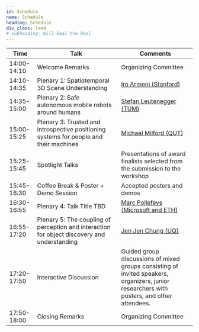 ```yaml
---
id: Schedule
name: Schedule
heading: Schedule
div_class: lead
# subheading: Will Seal the Deal.
---
```


<table>
  <thead>
    <tr>
      <th style="width: 15%;">Time</th>
      <th style="width: 45%;">Talk</th>
      <th style="width: 40%;">Comments</th>
    </tr>
  </thead>
  <tbody>
    <tr><td>14:00-14:10</td><td>Welcome Remarks</td><td>Organizing Committee</td></tr>
    <tr><td>14:10-14:35</td><td>Plenary 1: Spatiotemporal 3D Scene Understanding</td><td><a href="https://ir0.github.io/">Iro Armeni (Stanford)</a></td></tr>
    <tr><td>14:35-15:00</td><td>Plenary 2: Safe autonomous mobile robots around humans</td><td><a href="https://www.professoren.tum.de/en/leutenegger-stefan">Stefan Leutenegger (TUM)</a></td></tr>
    <tr><td>15:00-15:25</td><td>Plenary 3: Trusted and introspective positioning systems for people and their machines</td><td><a href="https://www.qut.edu.au/about/our-people/academic-profiles/michael.milford">Michael Milford (QUT)</a></td></tr>
    <tr><td>15:25-15:45</td><td>Spotlight Talks</td><td>Presentations of award finalists selected from the submission to the workshop</td></tr>
    <tr><td>15:45-16:30</td><td>Coffee Break & Poster + Demo Session</td><td>Accepted posters and demos</td></tr>
    <tr><td>16:30-16:55</td><td>Plenary 4: Talk Title TBD</td><td><a href="https://people.inf.ethz.ch/marc.pollefeys/">Marc Pollefeys (Microsoft and ETH)</a></td></tr>
    <tr><td>16:55-17:20</td><td>Plenary 5: The coupling of perception and interaction for object discovery and understanding</td><td><a href="https://jenjenchung.github.io/anthropomorphic/">Jen Jen Chung (UQ)</a></td></tr>
    <tr><td>17:20-17:50</td><td>Interactive Discussion</td><td>Guided group discussions of mixed groups consisting of invited speakers, organizers, junior researchers with posters, and other attendees.</td></tr>
    <tr><td>17:50-18:00</td><td>Closing Remarks</td><td>Organizing Committee</td></tr>
  </tbody>
</table>
